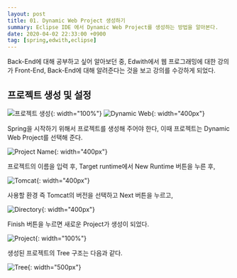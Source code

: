```yaml
---
layout: post
title: 01. Dynamic Web Project 생성하기
summary: Eclipse IDE 에서 Dynamic Web Project를 생성하는 방법을 알아본다.
date: 2020-04-02 22:33:00 +0900
tag: [spring,edwith,eclipse]
---
```


Back-End에 대해 공부하고 싶어 알아보던 중, Edwith에서 웹 프로그래밍에 대한 강의가 Front-End, Back-End에 대해 알려준다는 것을 보고 강의를 수강하게 되었다.

## 프로젝트 생성 및 설정

![프로젝트 생성](https://user-images.githubusercontent.com/17156386/78255547-60bc7700-7532-11ea-984d-aabbb748b23d.png){: width="100%"}
![Dynamic Web](https://user-images.githubusercontent.com/17156386/78255561-66b25800-7532-11ea-9b68-77d777d4790d.png){: width="400px"}

Spring을 시작하기 위해서 프로젝트를 생성해 주어야 한다, 이때 프로젝트는 Dynamic Web Project를 선택해 준다.

![Project Name](https://user-images.githubusercontent.com/17156386/78255689-9eb99b00-7532-11ea-8838-23b07472f5ee.png){: width="400px"}

프로젝트의 이름을 입력 후, Target runtime에서 New Runtime 버튼을 누른 후,

![Tomcat](https://user-images.githubusercontent.com/17156386/78255693-a0835e80-7532-11ea-92c7-609e078467d1.png){: width="400px"}

사용할 환경 즉 Tomcat의 버전을 선택하고 Next 버튼을 누르고,

![Directory](https://user-images.githubusercontent.com/17156386/78258610-75027300-7536-11ea-8302-008560cbb880.png){: width="400px"}

Finish 버튼을 누르면 새로운 Project가 생성이 되었다.

![Project](https://user-images.githubusercontent.com/17156386/78258638-7cc21780-7536-11ea-8feb-60c9998f7668.png){: width="100%"}

생성된 프로젝트의 Tree 구조는 다음과 같다.

![Tree](https://user-images.githubusercontent.com/17156386/78258643-7df34480-7536-11ea-954a-a6f3104aeeeb.png){: width="500px"}

